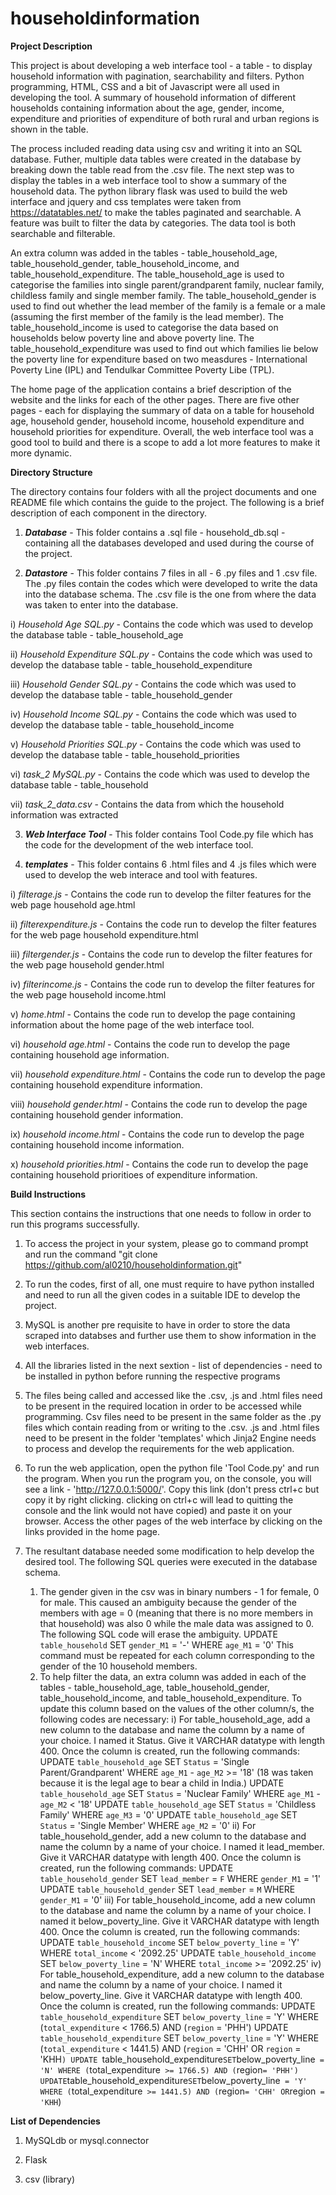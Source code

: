# householdinformation

**Project Description**

This project is about developing a web interface tool - a table - to display household information with pagination, searchability and filters. Python programming, HTML, CSS and a bit of Javascript were all used in developing the tool. A summary of household information of different households containing information about the age, gender, income, expenditure and priorities of expenditure of both rural and urban regions is shown in the table.

The process included reading data using csv and writing it into an SQL database. Futher, multiple data tables were created in the database by breaking down the table read from the .csv file. The next step was to display the tables in a web interface tool to show a summary of the household data. The python library flask was used to build the web interface and jquery and css templates were taken from https://datatables.net/ to make the tables paginated and searchable. A feature was built to filter the data by categories. The data tool is both searchable and filterable. 

An extra column was added in the tables - table_household_age, table_household_gender, table_household_income, and table_household_expenditure. The table_household_age is used to categorise the families into single parent/grandparent family, nuclear family, childless family and single member family. The table_household_gender is used to find out whether the lead member of the family is a female or a male (assuming the first member of the family is the lead member). The table_household_income is used to categorise the data based on households below poverty line and above poverty line. The table_household_expenditure was used to find out which families lie below the poverty line for expenditure based on two measdures - International Poverty Line (IPL) and Tendulkar Committee Poverty Libe (TPL). 

The home page of the application contains a brief description of the website and the links for each of the other pages. There are five other pages - each for displaying the summary of data on a table for household age, household gender, household income, household expenditure and household priorities for expenditure. Overall, the web interface tool was a good tool to build and there is a scope to add a lot more features to make it more dynamic.


**Directory Structure**

The directory contains four folders with all the project documents and one README file which contains the guide to the project. The following is a brief description of each component in the directory.

1. _**Database**_ - This folder contains a .sql file - household_db.sql - containing all the databases developed and used during the course of the project.

2. _**Datastore**_ - This folder contains 7 files in all - 6 .py files and 1 .csv file. The .py files contain the codes which were developed to write the data into the database schema. The .csv file is the one from where the data was taken to enter into the database. 

i) _Household Age SQL.py_ - Contains the code which was used to develop the database table - table_household_age

ii) _Household Expenditure SQL.py_ - Contains the code which was used to develop the database table - table_household_expenditure

iii) _Household Gender SQL.py_ - Contains the code which was used to develop the database table - table_household_gender

iv) _Household Income SQL.py_ - Contains the code which was used to develop the database table - table_household_income

v) _Household Priorities SQL.py_ - Contains the code which was used to develop the database table - table_household_priorities

vi) _task_2 MySQL.py_ - Contains the code which was used to develop the database table - table_household

vii) _task_2_data.csv_ - Contains the data from which the household information was extracted

3. _**Web Interface Tool**_ - This folder contains Tool Code.py file which has the code for the development of the web interface tool.

4. _**templates**_ - This folder contains 6 .html files and 4 .js files which were used to develop the web interace and tool with features.

i) _filterage.js_ - Contains the code run to develop the filter features for the web page household age.html

ii) _filterexpenditure.js_ - Contains the code run to develop the filter features for the web page household expenditure.html

iii) _filtergender.js_ - Contains the code run to develop the filter features for the web page household gender.html

iv) _filterincome.js_ - Contains the code run to develop the filter features for the web page household income.html

v) _home.html_ - Contains the code run to develop the page containing information about the home page of the web interface tool.

vi) _household age.html_ - Contains the code run to develop the page containing household age information.

vii) _household expenditure.html_ - Contains the code run to develop the page containing household expenditure information.

viii) _household gender.html_ - Contains the code run to develop the page containing household gender information.

ix) _household income.html_ - Contains the code run to develop the page containing household income information.

x) _household priorities.html_ - Contains the code run to develop the page containing household prioritioes of expenditure information.


**Build Instructions**

This section contains the instructions that one needs to follow in order to run this programs successfully.

  1. To access the project in your system, please go to command prompt and run the command "git clone https://github.com/al0210/householdinformation.git"

  2. To run the codes, first of all, one must require to have python installed and need to run all the given codes in a suitable IDE to develop the project.

  3. MySQL is another pre requisite to have in order to store the data scraped into databses and further use them to show information in the web interfaces.

  4. All the libraries listed in the next sextion - list of dependencies - need to be installed in python before running the respective programs

  5. The files being called and accessed like the .csv, .js and .html files need to be present in the required location in order to be accessed while programming. Csv      files need to be present in the same folder as the .py files which contain reading from or writing to the .csv. .js and .html files need to be present in the          folder 'templates' which Jinja2 Engine needs to process and develop the requirements for the web application.

  6. To run the web application, open the python file 'Tool Code.py' and run the program. When you run the program you, on the console, you will see a link -                'http://127.0.0.1:5000/'. Copy this link (don't press ctrl+c but copy it by right clicking. clicking on ctrl+c will lead to quitting the console and the link          would not have copied) and paste it on your browser. Access the other pages of the web interface by clicking on the links provided in the home page.
  7. The resultant database needed some modification to help develop the desired tool. The following SQL queries were executed in the database schema. 
     
     1. The gender given in the csv was in binary numbers - 1 for female, 0 for male. This caused an ambiguity because the gender of the members with age = 0 (meaning 
        that there is no more members in that household) was also 0 while the male data was assigned to 0. The following SQL code will erase the ambiguity.
          UPDATE `table_household` SET `gender_M1` = '-' WHERE `age_M1` = '0' 
        This command must be repeated for each column corresponding to the gender of the 10 household members.
     2. To help filter the data, an extra column was added in each of the tables - table_household_age, table_household_gender, table_household_income, 
        and table_household_expenditure. To update this column based on the values of the other column/s, the following codes are necessary:
     i) For table_household_age, add a new column to the database and name the column by a name of your choice. I named it Status. Give it VARCHAR datatype with length         400. 
        Once the column is created, run the following commands: 
          UPDATE `table_household_age` SET `Status` = 'Single Parent/Grandparent' WHERE `age_M1` - `age_M2` >= '18' (18 was taken because it is the legal age to bear a           child in India.)
          UPDATE `table_household_age` SET `Status` = 'Nuclear Family' WHERE `age_M1` - `age_M2` < '18'
          UPDATE `table_household_age` SET `Status` = 'Childless Family' WHERE `age_M3` = '0'
          UPDATE `table_household_age` SET `Status` = 'Single Member' WHERE `age_M2` = '0'
    ii) For table_household_gender, add a new column to the database and name the column by a name of your choice. I named it lead_member. Give it VARCHAR datatype             with length 400. 
        Once the column is created, run the following commands:
          UPDATE `table_household_gender` SET `lead_member` = `F` WHERE `gender_M1` = '1'
          UPDATE `table_household_gender` SET `lead_member` = `M` WHERE `gender_M1` = '0'
   iii) For table_household_income, add a new column to the database and name the column by a name of your choice. I named it below_poverty_line. Give it VARCHAR               datatype with length 400. 
        Once the column is created, run the following commands:
         UPDATE `table_household_income` SET `below_poverty_line` = 'Y' WHERE `total_income` < '2092.25'
         UPDATE `table_household_income` SET `below_poverty_line` = 'N' WHERE `total_income` >= '2092.25'
    iv) For table_household_expenditure, add a new column to the database and name the column by a name of your choice. I named it below_poverty_line. Give it VARCHAR         datatype with length 400. 
        Once the column is created, run the following commands:
          UPDATE `table_household_expenditure` SET `below_poverty_line` = 'Y' WHERE (`total_expenditure` < 1766.5) AND (`region` = 'PHH')
          UPDATE `table_household_expenditure` SET `below_poverty_line` = 'Y' WHERE (`total_expenditure` < 1441.5) AND (`region` = 'CHH' OR `region` = 'KHH`)
          UPDATE `table_household_expenditure` SET `below_poverty_line` = 'N' WHERE (`total_expenditure` >= 1766.5) AND (`region` = 'PHH')
          UPDATE `table_household_expenditure` SET `below_poverty_line` = 'Y' WHERE (`total_expenditure` >= 1441.5) AND (`region` = 'CHH' OR `region` = 'KHH`)
 
 
**List of Dependencies**

1. MySQLdb or mysql.connector

2. Flask

3. csv (library)
